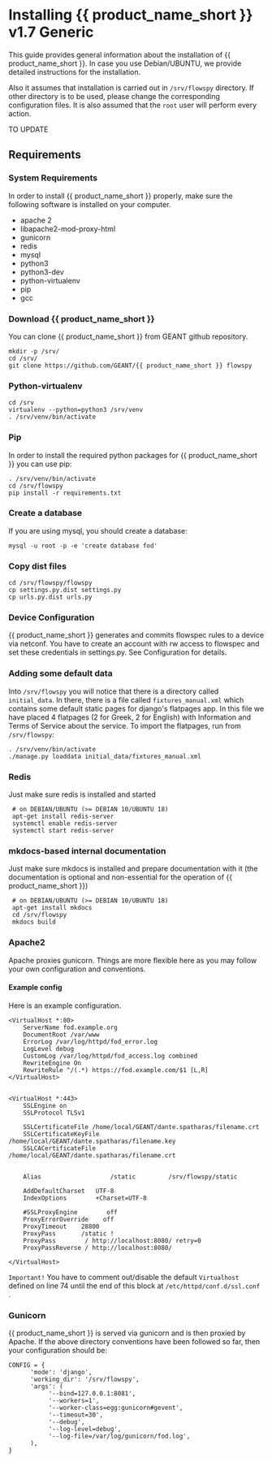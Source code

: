 # Installing {{ product_name_short }} v1.7 Generic

This guide provides general information about the installation of {{ product_name_short }}. In case you use Debian/UBUNTU, we provide detailed instructions for the installation.

Also it assumes that installation is carried out in `/srv/flowspy`
directory. If other directory is to be used, please change the
corresponding configuration files. It is also assumed that the `root` user
will perform every action.

TO UPDATE

## Requirements

### System Requirements
In order to install {{ product_name_short }} properly, make sure the following software is installed on your computer.

- apache 2
- libapache2-mod-proxy-html
- gunicorn
- redis
- mysql
- python3
- python3-dev
- python-virtualenv
- pip
- gcc

### Download {{ product_name_short }}
You can clone {{ product_name_short }} from GEANT github repository. 

    mkdir -p /srv/
    cd /srv/
    git clone https://github.com/GEANT/{{ product_name_short }} flowspy

### Python-virtualenv

    cd /srv
    virtualenv --python=python3 /srv/venv
    . /srv/venv/bin/activate

### Pip
In order to install the required python packages for {{ product_name_short }} you can use pip:

    . /srv/venv/bin/activate
    cd /srv/flowspy
    pip install -r requirements.txt

### Create a database
If you are using mysql, you should create a database:

    mysql -u root -p -e 'create database fod'

### Copy dist files

    cd /srv/flowspy/flowspy
    cp settings.py.dist settings.py
    cp urls.py.dist urls.py

### Device Configuration
{{ product_name_short }} generates and commits flowspec rules to a
device via netconf. You have to create an account
with rw access to flowspec and set these credentials
in settings.py. See Configuration for details.


### Adding some default data
Into `/srv/flowspy` you will notice that there is a directory called `initial_data`. In there, there is a file called `fixtures_manual.xml` which contains some default static pages for django's flatpages app. In this file we have placed 4 flatpages (2 for Greek, 2 for English) with Information and Terms of Service about the service. To import the flatpages, run from `/srv/flowspy`:

    . /srv/venv/bin/activate
    ./manage.py loaddata initial_data/fixtures_manual.xml


### Redis
Just make sure redis is installed and started

     # on DEBIAN/UBUNTU (>= DEBIAN 10/UBUNTU 18)
     apt-get install redis-server
     systemctl enable redis-server 
     systemctl start redis-server 

### mkdocs-based internal documentation
Just make sure mkdocs is installed and prepare documentation with it
(the documentation is optional and non-essential for the operation of {{ product_name_short }})

     # on DEBIAN/UBUNTU (>= DEBIAN 10/UBUNTU 18)
     apt-get install mkdocs
     cd /srv/flowspy
     mkdocs build

### Apache2
Apache proxies gunicorn. Things are more flexible here as you may follow your own configuration and conventions.

#### Example config
Here is an example configuration.

	<VirtualHost *:80>
	    ServerName fod.example.org
	    DocumentRoot /var/www
	    ErrorLog /var/log/httpd/fod_error.log
	    LogLevel debug
	    CustomLog /var/log/httpd/fod_access.log combined
	    RewriteEngine On
	    RewriteRule ^/(.*) https://fod.example.com/$1 [L,R]
	</VirtualHost>


	<VirtualHost *:443>
	    SSLEngine on
	    SSLProtocol TLSv1

	    SSLCertificateFile /home/local/GEANT/dante.spatharas/filename.crt
	    SSLCertificateKeyFile /home/local/GEANT/dante.spatharas/filename.key
	    SSLCACertificateFile /home/local/GEANT/dante.spatharas/filename.crt


	    Alias                   /static         /srv/flowspy/static

	    AddDefaultCharset   UTF-8
	    IndexOptions        +Charset=UTF-8

	    #SSLProxyEngine        off
	    ProxyErrorOverride    off
	    ProxyTimeout    28800
	    ProxyPass       /static !
	    ProxyPass        / http://localhost:8080/ retry=0
	    ProxyPassReverse / http://localhost:8080/

	</VirtualHost>

`Important!` You have to comment out/disable the default `Virtualhost` defined on line 74 until the end of this block at `/etc/httpd/conf.d/ssl.conf `.


### Gunicorn
{{ product_name_short }} is served via gunicorn and is then proxied by Apache. If the above
directory conventions have been followed so far, then your configuration
should be:

    CONFIG = {
          'mode': 'django',
          'working_dir': '/srv/flowspy',
          'args': (
               '--bind=127.0.0.1:8081',
               '--workers=1',
               '--worker-class=egg:gunicorn#gevent',
               '--timeout=30',
               '--debug',
               '--log-level=debug',
               '--log-file=/var/log/gunicorn/fod.log',
          ),
    }

